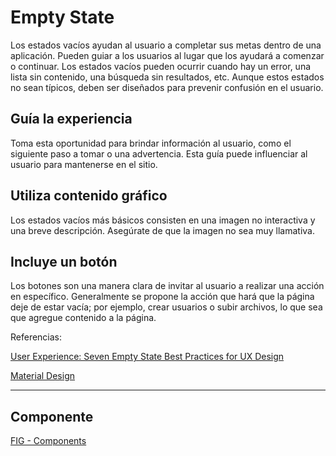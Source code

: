 # Empty State

Los estados vacíos ayudan al usuario a completar sus metas dentro de una aplicación. Pueden guiar a los usuarios al lugar que los ayudará a comenzar o continuar. Los estados vacíos pueden ocurrir cuando hay un error, una lista sin contenido, una búsqueda sin resultados, etc. Aunque estos estados no sean típicos, deben ser diseñados para prevenir confusión en el usuario.

## Guía la experiencia

Toma esta oportunidad para brindar información al usuario, como el siguiente paso a tomar o una advertencia. Esta guía puede influenciar al usuario para mantenerse en el sitio.

## Utiliza contenido gráfico

Los estados vacíos más básicos consisten en una imagen no interactiva y una breve descripción. Asegúrate de que la imagen no sea muy llamativa.

## Incluye un botón

Los botones son una manera clara de invitar al usuario a realizar una acción en específico. Generalmente se propone la acción que hará que la página deje de estar vacía; por ejemplo, crear usuarios o subir archivos, lo que sea que agregue contenido a la página.

Referencias:

[User Experience: Seven Empty State Best Practices for UX Design](https://www.vendasta.com/blog/user-experience-empty-state-best-practices/)

[Material Design](https://material.io/design/communication/empty-states.html#content)

---

## Componente
[FIG - Components](https://www.figma.com/file/adTpzuue9VJyGt5D6bb45F/FIG---Components?node-id=2156%3A2476)